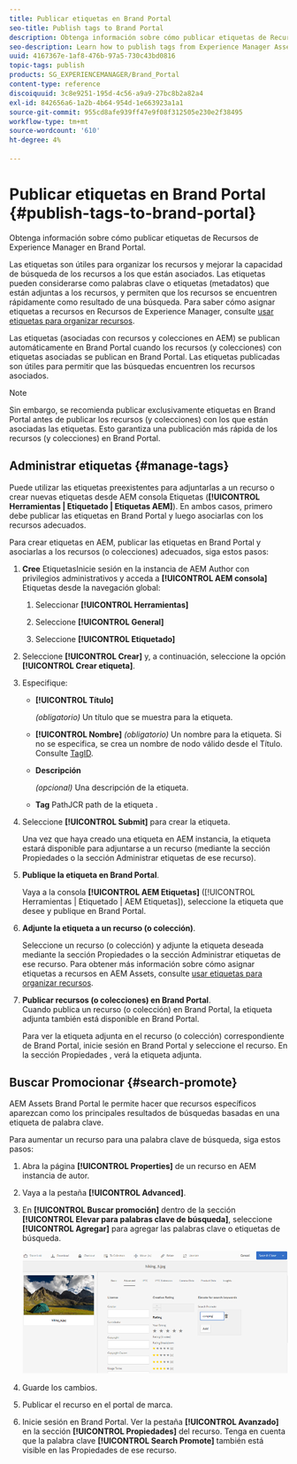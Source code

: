 ```yaml
---
title: Publicar etiquetas en Brand Portal
seo-title: Publish tags to Brand Portal
description: Obtenga información sobre cómo publicar etiquetas de Recursos de Experience Manager en Brand Portal.
seo-description: Learn how to publish tags from Experience Manager Assets to Brand Portal.
uuid: 4167367e-1af8-476b-97a5-730c43bd0816
topic-tags: publish
products: SG_EXPERIENCEMANAGER/Brand_Portal
content-type: reference
discoiquuid: 3c8e9251-195d-4c56-a9a9-27bc8b2a82a4
exl-id: 842656a6-1a2b-4b64-954d-1e663923a1a1
source-git-commit: 955cd8afe939ff47e9f08f312505e230e2f38495
workflow-type: tm+mt
source-wordcount: '610'
ht-degree: 4%

---
```


# Publicar etiquetas en Brand Portal {#publish-tags-to-brand-portal}

Obtenga información sobre cómo publicar etiquetas de Recursos de Experience Manager en Brand Portal.

Las etiquetas son útiles para organizar los recursos y mejorar la capacidad de búsqueda de los recursos a los que están asociados. Las etiquetas pueden considerarse como palabras clave o etiquetas (metadatos) que están adjuntas a los recursos, y permiten que los recursos se encuentren rápidamente como resultado de una búsqueda. Para saber cómo asignar etiquetas a recursos en Recursos de Experience Manager, consulte [usar etiquetas para organizar recursos](https://helpx.adobe.com/experience-manager/6-5/assets/using/organize-assets.html#Usetagstoorganizeassets).

Las etiquetas (asociadas con recursos y colecciones en AEM) se publican automáticamente en Brand Portal cuando los recursos (y colecciones) con etiquetas asociadas se publican en Brand Portal. Las etiquetas publicadas son útiles para permitir que las búsquedas encuentren los recursos asociados.

>[!NOTE]
>
>Sin embargo, se recomienda publicar exclusivamente etiquetas en Brand Portal antes de publicar los recursos (y colecciones) con los que están asociadas las etiquetas. Esto garantiza una publicación más rápida de los recursos (y colecciones) en Brand Portal.

## Administrar etiquetas {#manage-tags}

Puede utilizar las etiquetas preexistentes para adjuntarlas a un recurso o crear nuevas etiquetas desde AEM consola Etiquetas (**[!UICONTROL Herramientas | Etiquetado | Etiquetas AEM]**). En ambos casos, primero debe publicar las etiquetas en Brand Portal y luego asociarlas con los recursos adecuados.

Para crear etiquetas en AEM, publicar las etiquetas en Brand Portal y asociarlas a los recursos (o colecciones) adecuados, siga estos pasos:

1. **Cree**
EtiquetasInicie sesión en la instancia de AEM Author con privilegios administrativos y acceda a  **[!UICONTROL AEM consola]** Etiquetas desde la navegación global:

   1. Seleccionar **[!UICONTROL Herramientas]**

   1. Seleccione **[!UICONTROL General]**

   1. Seleccione **[!UICONTROL Etiquetado]**

1. Seleccione **[!UICONTROL Crear]** y, a continuación, seleccione la opción **[!UICONTROL Crear etiqueta]**.
1. Especifique:

   * **[!UICONTROL Título]**

      *(obligatorio)* Un título que se muestra para la etiqueta.
   * **[!UICONTROL Nombre]**
      *(obligatorio)* Un nombre para la etiqueta. Si no se especifica, se crea un nombre de nodo válido desde el Título. Consulte [TagID](https://helpx.adobe.com/experience-manager/6-5/sites/developing/using/framework.html#TagID).
   * **Descripción**

      *(opcional)* Una descripción de la etiqueta.
   * **Tag**
PathJCR path de la etiqueta .

1. Seleccione **[!UICONTROL Submit]** para crear la etiqueta.

   Una vez que haya creado una etiqueta en AEM instancia, la etiqueta estará disponible para adjuntarse a un recurso (mediante la sección Propiedades o la sección Administrar etiquetas de ese recurso).

1. **Publique la etiqueta en Brand Portal**.

   Vaya a la consola **[!UICONTROL AEM Etiquetas]** ([!UICONTROL Herramientas | Etiquetado | AEM Etiquetas]), seleccione la etiqueta que desee y publique en Brand Portal.

1. **Adjunte la etiqueta a un recurso (o colección)**.

   Seleccione un recurso (o colección) y adjunte la etiqueta deseada mediante la sección Propiedades o la sección Administrar etiquetas de ese recurso. Para obtener más información sobre cómo asignar etiquetas a recursos en AEM Assets, consulte [usar etiquetas para organizar recursos](https://helpx.adobe.com/experience-manager/6-5/assets/using/organize-assets.html#Usetagstoorganizeassets).

1. **Publicar recursos (o colecciones) en Brand Portal**.\
   Cuando publica un recurso (o colección) en Brand Portal, la etiqueta adjunta también está disponible en Brand Portal.

   Para ver la etiqueta adjunta en el recurso (o colección) correspondiente de Brand Portal, inicie sesión en Brand Portal y seleccione el recurso. En la sección Propiedades , verá la etiqueta adjunta.

## Buscar Promocionar {#search-promote}

AEM Assets Brand Portal le permite hacer que recursos específicos aparezcan como los principales resultados de búsquedas basadas en una etiqueta de palabra clave.

Para aumentar un recurso para una palabra clave de búsqueda, siga estos pasos:

1. Abra la página **[!UICONTROL Properties]** de un recurso en AEM instancia de autor.
1. Vaya a la pestaña **[!UICONTROL Advanced]**.
1. En **[!UICONTROL Buscar promoción]** dentro de la sección **[!UICONTROL Elevar para palabras clave de búsqueda]**, seleccione **[!UICONTROL Agregar]** para agregar las palabras clave o etiquetas de búsqueda.

   ![](assets/search-promote.png)

1. Guarde los cambios.
1. Publicar el recurso en el portal de marca.
1. Inicie sesión en Brand Portal. Ver la pestaña **[!UICONTROL Avanzado]** en la sección **[!UICONTROL Propiedades]** del recurso.
Tenga en cuenta que la palabra clave **[!UICONTROL Search Promote]** también está visible en las Propiedades de ese recurso.
